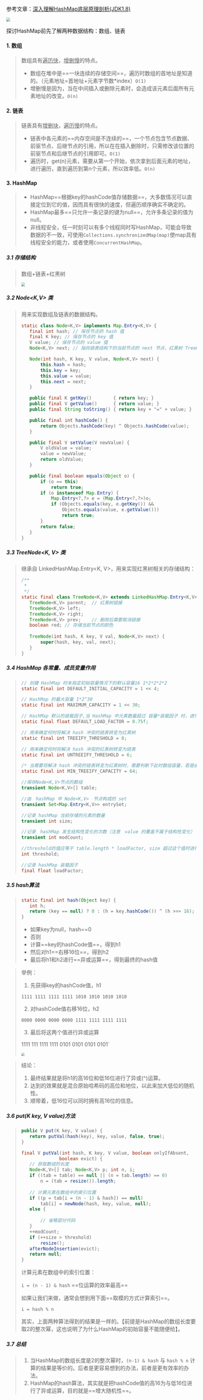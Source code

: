 参考文章：[深入理解HashMap底层原理剖析(JDK1.8)](https://my.oschina.net/u/2307589/blog/1800587)

<img src="https://tva1.sinaimg.cn/large/008eGmZEgy1gmhdhfe4o4j30u80ip0tc.jpg" style="zoom:60%">

探讨HashMap前先了解两种数据结构：数组、链表

#### 1. 数组

>数组具有<u>遍历快</u>，<u>增删慢</u>的特点。
>
>- 数组在堆中是==一块连续的存储空间==，遍历时数组的首地址是知道的。（元素地址=首地址+元素字节数*index）`O(1)`
>- 增删慢是因为，当在中间插入或删除元素时，会造成该元素后面所有元素地址的改变。`O(n)`

#### 2. 链表

>链表具有<u>增删块</u>，<u>遍历慢</u>的特点。
>
>- 链表中各元素的==内存空间是不连续的==，一个节点包含节点数据、前驱节点、后继节点的引用，所以在在插入删除时，只需修改该位置的前驱节点和后继节点的引用即可。`O(1)`
>- 遍历时，get(n)元素，需要从第一个开始，依次拿到后面元素的地址，进行遍历，直到遍历到第n个元素，所以效率低。`O(n)`

#### 3. HashMap

>- HashMap==根据key的hashCode值存储数据==，大多数情况可以直接定位到它的值，因而具有很快的速度，但遍历顺序确实不确定的。
>- HashMap最多==只允许一条记录的键为null==，允许多条记录的值为null。
>- 非线程安全，任一时刻可以有多个线程同时写HashMap，可能会导致数据的不一致，可使用`Collections.synchronizedMap(map)`使map具有线程安全的能力，或者使用`ConcurrentHashMap`。

##### 3.1 存储结构

>数组+链表+红黑树
>
><img src="https://tva1.sinaimg.cn/large/008eGmZEgy1gmhdi3rkxtj30qx0kcmxm.jpg" style="zoom:60%">

##### 3.2 Node<K,V> 类

>用来实现数组及链表的数据结构。
>
>```java
>static class Node<K,V> implements Map.Entry<K,V> {
>    final int hash; // 保存节点的 hash 值
>    final K key; // 保存节点的 key 值
>    V value; // 保存节点的 value 值
>    Node<K,V> next; // 指向链表结构下的当前节点的 next 节点，红黑树 TreeNode节点中也有用到。
>
>    Node(int hash, K key, V value, Node<K,V> next) {
>        this.hash = hash;
>        this.key = key;
>        this.value = value;
>        this.next = next;
>    }
>
>    public final K getKey()        { return key; }
>    public final V getValue()      { return value; }
>    public final String toString() { return key + "=" + value; }
>
>    public final int hashCode() {
>        return Objects.hashCode(key) ^ Objects.hashCode(value);
>    }
>
>    public final V setValue(V newValue) {
>        V oldValue = value;
>        value = newValue;
>        return oldValue;
>    }
>
>    public final boolean equals(Object o) {
>        if (o == this)
>            return true;
>        if (o instanceof Map.Entry) {
>            Map.Entry<?,?> e = (Map.Entry<?,?>)o;
>            if (Objects.equals(key, e.getKey()) &&
>                Objects.equals(value, e.getValue()))
>                return true;
>        }
>        return false;
>    }
>}
>```

##### 3.3 TreeNode<K, V> 类

>继承自 LinkedHashMap.Entry<K, V>，用来实现红黑树相关的存储结构：
>
>```java
>/**
>  * 
>  */
>static final class TreeNode<K,V> extends LinkedHashMap.Entry<K,V> {
>    TreeNode<K,V> parent;  // 红黑树链接
>    TreeNode<K,V> left;
>    TreeNode<K,V> right;
>    TreeNode<K,V> prev;    // 删除后需要取消链接
>    boolean red; // 存储当前节点的颜色
>    
>    TreeNode(int hash, K key, V val, Node<K,V> next) {
>        super(hash, key, val, next);
>    }
>}
>```

##### 3.4 HashMap 各常量、成员变量作用

>```java
>// 创建 HashMap 时未指定初始容量情况下的默认容量16 1*2*2*2*2   
>static final int DEFAULT_INITIAL_CAPACITY = 1 << 4; 
>
>// HashMap 的最大容量 1*2^30
>static final int MAXIMUM_CAPACITY = 1 << 30;
>
>// HashMap 默认的装载因子,当 HashMap 中元素数量超过 容量*装载因子 时，进行　resize()　操作
>static final float DEFAULT_LOAD_FACTOR = 0.75f;
>
>// 用来确定何时将解决 hash 冲突的链表转变为红黑树
>static final int TREEIFY_THRESHOLD = 8;
>
>// 用来确定何时将解决 hash 冲突的红黑树转变为链表
>static final int UNTREEIFY_THRESHOLD = 6;
>
>/* 当需要将解决 hash 冲突的链表转变为红黑树时，需要判断下此时数组容量，若是由于数组容量太小（小于　MIN_TREEIFY_CAPACITY　）导致的 hash 冲突太多，则不进行链表转变为红黑树操作，转为利用　resize() 函数对　hashMap 扩容　*/
>static final int MIN_TREEIFY_CAPACITY = 64;
>
>//保存Node<K,V>节点的数组
>transient Node<K,V>[] table;
>
>//由　hashMap 中 Node<K,V>　节点构成的 set
>transient Set<Map.Entry<K,V>> entrySet;
>
>//记录 hashMap 当前存储的元素的数量
>transient int size;
>
>//记录　hashMap 发生结构性变化的次数（注意　value 的覆盖不属于结构性变化）
>transient int modCount;
>
>//threshold的值应等于 table.length * loadFactor, size 超过这个值时进行　resize()扩容
>int threshold;
>
>//记录 hashMap 装载因子
>final float loadFactor;
>```

##### 3.5 hash算法

>```java
>static final int hash(Object key) {
>    int h;
>    return (key == null) ? 0 : (h = key.hashCode()) ^ (h >>> 16);
>}
>```
>
>- 如果key为null，hash==0
>- 否则
>  - 计算==key的hashCode值==，得到h1
>  - 然后对h1==右移16位==，得到h2
>  - 最后将h1和h2进行==异或运算==，得到最终的hash值

>举例：
>
>1. 先获得key的hashCode值，h1
>
>   `1111 1111 1111 1111 1010 1010 1010 1010`
>
>2. 对hashCode值右移16位，h2
>
>   `0000 0000 0000 0000 1111 1111 1111 1111`
>
>3. 最后将这两个值进行异或运算
>
>   1111 111 1111 1111 0101 0101 0101 0101`
>
><img src="https://tva1.sinaimg.cn/large/008eGmZEgy1gmifwz8r6jj30z00ggag1.jpg" style="zoom:50%">

>结论：
>
>1. 最终结果就是将h1的高16位和低16位进行了异或(^)运算。
>2. 达到的效果就是混合原始哈希码的高位和地位，以此来加大低位的随机性。
>3. 顺带着，低16位可以同时拥有高16位的信息。

##### 3.6 put(K key, V value)方法

>```java
>public V put(K key, V value) {
>    return putVal(hash(key), key, value, false, true);
>}
>
>final V putVal(int hash, K key, V value, boolean onlyIfAbsent,
>               boolean evict) {
>    // 获取数组的长度
>    Node<K,V>[] tab; Node<K,V> p; int n, i;
>    if ((tab = table) == null || (n = tab.length) == 0)
>        n = (tab = resize()).length;
>    
>    // 计算元素在数组中的索引位置
>    if ((p = tab[i = (n - 1) & hash]) == null)
>        tab[i] = newNode(hash, key, value, null);
>    else {
>        
>        // 省略部分代码
>    }
>    ++modCount;
>    if (++size > threshold)
>        resize();
>    afterNodeInsertion(evict);
>    return null;
>}
>```
>
>计算元素在数组中的索引位置：
>
>`i = (n - 1) & hash`	==位运算的效率最高==
>
>如果让我们来做，通常会想到用下面==取模的方式计算索引==。
>
>`i = hash % n`
>
>其实，上面两种算法得到的结果是一样的。【前提是HashMap的数组长度要取2的整次幂，这也说明了为什么HashMap的初始容量不能随便给】。

##### 3.7 总结

>1. 当HashMap的数组长度是2的整次幂时，`(n-1) & hash` 与 `hash % n` 计算的结果是等价的。后者是更容易想到的办法，前者是更有效率的办法。
>2. HashMap的hash算法，其实就是把hashCode值的高16为与低16位进行了异或运算，目的就是==增大随机性==。



